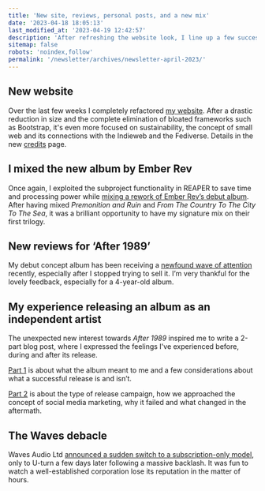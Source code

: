 ```yaml
---
title: 'New site, reviews, personal posts, and a new mix'
date: '2023-04-18 18:05:13'
last_modified_at: '2023-04-19 12:42:57'
description: 'After refreshing the website look, I line up a few successful recent posts and the new production for the Cambridge-based band Ember Rev.'
sitemap: false
robots: 'noindex,follow'
permalink: '/newsletter/archives/newsletter-april-2023/'
---
```

## New website

Over the last few weeks I completely refactored [my website](https://minutestomidnight.co.uk). After a drastic reduction in size and the complete elimination of bloated frameworks such as Bootstrap, it's even more focused on sustainability, the concept of small web and its connections with the Indieweb and the Fediverse. Details in the new [credits](https://minutestomidnight.co.uk/credits/) page.

## I mixed the new album by Ember Rev

Once again, I exploited the subproject functionality in REAPER to save time and  processing power while [mixing a rework of Ember Rev’s debut album](https://minutestomidnight.co.uk/blog/mix-ember-rev-reaper-subprojects/). After having mixed *Premonition and Ruin* and *From The Country To The City To The Sea*, it was a brilliant opportunity to have my signature mix on their first trilogy.

## New reviews for ‘After 1989’

My debut concept album has been receiving a [newfound wave of attention](https://minutestomidnight.co.uk/blog/new-reviews-after-1989/) recently, especially after I stopped trying to sell it. I’m very thankful for the lovely feedback, especially for a 4-year-old album.

## My experience releasing an album as an independent artist

The unexpected new interest towards *After 1989* inspired me to write a 2-part blog post, where I expressed the feelings I've experienced before, during and after its release.

[Part 1](https://minutestomidnight.co.uk/blog/releasing-an-album-as-an-independent-artist-pt1/) is about what the album meant to me and a few considerations about what a successful release is and isn’t.

[Part 2](https://minutestomidnight.co.uk/blog/releasing-an-album-as-an-independent-artist-pt2/) is about the type of release campaign, how we approached the concept of social media marketing, why it failed and what changed in the  aftermath.

## The Waves debacle

Waves Audio Ltd [announced a sudden switch to a subscription-only model](https://minutestomidnight.co.uk/blog/waves-switched-to-subscription-and-people-are-angry/), only to U-turn a few days later following a massive backlash. It was fun to watch a well-established corporation lose its reputation in the matter of hours.
